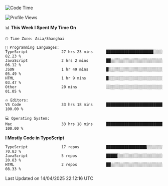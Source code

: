 <!--START_SECTION:waka-->
![Code Time](http://img.shields.io/badge/Code%20Time-7%2C589%20hrs%2014%20mins-blue)

![Profile Views](http://img.shields.io/badge/Profile%20Views-3-blue)

📊 **This Week I Spent My Time On** 

```text
🕑︎ Time Zone: Asia/Shanghai

💬 Programming Languages: 
TypeScript               27 hrs 23 mins      █████████████████████░░░░   82.23 % 
JavaScript               2 hrs 2 mins        ██░░░░░░░░░░░░░░░░░░░░░░░   06.12 % 
JSON                     1 hr 49 mins        █░░░░░░░░░░░░░░░░░░░░░░░░   05.49 % 
HTML                     1 hr 9 mins         █░░░░░░░░░░░░░░░░░░░░░░░░   03.47 % 
Other                    20 mins             ░░░░░░░░░░░░░░░░░░░░░░░░░   01.05 % 

🔥 Editors: 
VS Code                  33 hrs 18 mins      █████████████████████████   100.00 % 

💻 Operating System: 
Mac                      33 hrs 18 mins      █████████████████████████   100.00 % 
```

**I Mostly Code in TypeScript** 

```text
TypeScript               17 repos            ██████████████████░░░░░░░   70.83 % 
JavaScript               5 repos             █████░░░░░░░░░░░░░░░░░░░░   20.83 % 
HTML                     2 repos             ██░░░░░░░░░░░░░░░░░░░░░░░   08.33 % 
```




 Last Updated on 14/04/2025 22:12:16 UTC
<!--END_SECTION:waka-->
